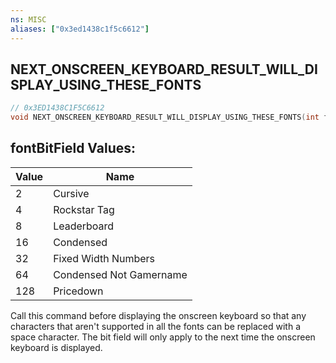 ```yaml
---
ns: MISC
aliases: ["0x3ed1438c1f5c6612"]
---
```

## NEXT_ONSCREEN_KEYBOARD_RESULT_WILL_DISPLAY_USING_THESE_FONTS

```c
// 0x3ED1438C1F5C6612
void NEXT_ONSCREEN_KEYBOARD_RESULT_WILL_DISPLAY_USING_THESE_FONTS(int fontBitField);
```

## fontBitField Values:
| Value | Name |
| --- | --- |
| 2 | Cursive |
| 4 | Rockstar Tag |
| 8 | Leaderboard |
| 16 | Condensed |
| 32 | Fixed Width Numbers |
| 64 | Condensed Not Gamername |
| 128 | Pricedown |


Call this command before displaying the onscreen keyboard so that any characters that aren't supported in all the fonts can be replaced with a space character. The bit field will only apply to the next time the onscreen keyboard is displayed.

